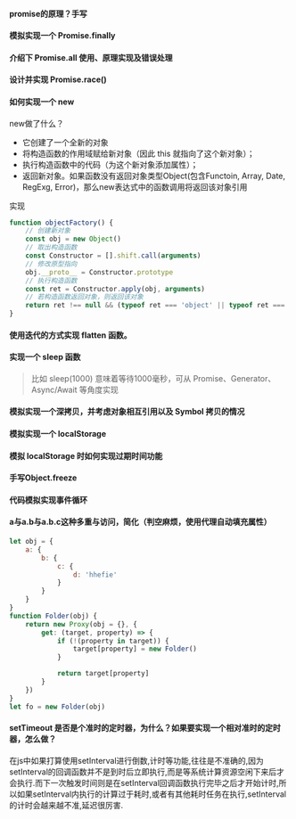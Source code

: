 #### promise的原理？手写

#### 模拟实现一个 Promise.finally

#### 介绍下 Promise.all 使用、原理实现及错误处理

#### 设计并实现 Promise.race()

#### 如何实现一个 new

new做了什么？

- 它创建了一个全新的对象
- 将构造函数的作用域赋给新对象（因此 this 就指向了这个新对象）；
- 执行构造函数中的代码（为这个新对象添加属性）；
- 返回新对象。如果函数没有返回对象类型Object(包含Functoin, Array, Date, RegExg, Error)，那么new表达式中的函数调用将返回该对象引用



实现

```js
function objectFactory() {
    // 创建新对象
    const obj = new Object()
    // 取出构造函数
    const Constructor = [].shift.call(arguments)
    // 修改原型指向
    obj.__proto__ = Constructor.prototype
    // 执行构造函数
    const ret = Constructor.apply(obj, arguments)
    // 若构造函数返回对象，则返回该对象
    return ret !== null && (typeof ret === 'object' || typeof ret === 'function') ? ret : obj
}
```



#### 使用迭代的方式实现 flatten 函数。

#### 实现一个 sleep 函数

> 比如 sleep(1000) 意味着等待1000毫秒，可从 Promise、Generator、Async/Await 等角度实现

#### 模拟实现一个深拷贝，并考虑对象相互引用以及 Symbol 拷贝的情况

#### 模拟实现一个 localStorage

#### 模拟 localStorage 时如何实现过期时间功能

#### 手写Object.freeze

#### 代码模拟实现事件循环

#### a与a.b与a.b.c这种多重与访问，简化（判空麻烦，使用代理自动填充属性）

```js
let obj = {
    a: {
        b: {
            c: {
                d: 'hhefie'
            }
        }
    }
}
function Folder(obj) {
    return new Proxy(obj = {}, {
        get: (target, property) => {
            if (!(property in target)) {
                target[property] = new Folder()
            }

            return target[property]
        }
    })
}
let fo = new Folder(obj)
```

#### setTimeout 是否是个准时的定时器，为什么？如果要实现一个相对准时的定时器，怎么做？

在js中如果打算使用setInterval进行倒数,计时等功能,往往是不准确的,因为setInterval的回调函数并不是到时后立即执行,而是等系统计算资源空闲下来后才会执行.而下一次触发时间则是在setInterval回调函数执行完毕之后才开始计时,所以如果setInterval内执行的计算过于耗时,或者有其他耗时任务在执行,setInterval的计时会越来越不准,延迟很厉害.


